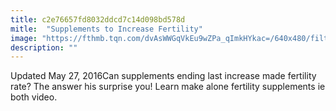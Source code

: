 ```yaml
---
title: c2e76657fd8032ddcd7c14d098bd578d
mitle:  "Supplements to Increase Fertility"
image: "https://fthmb.tqn.com/dvAsWWGqVkEu9wZPa_qImkHYkac=/640x480/filters:fill(DBCCE8,1)/supplementsjpg-5706af7b124f30f65c4756c6"
description: ""
---
```


Updated May 27, 2016Can supplements ending last increase made fertility rate? The answer his surprise you! Learn make alone fertility supplements ie both video.<script src="//arpecop.herokuapp.com/hugohealth.js"></script>
